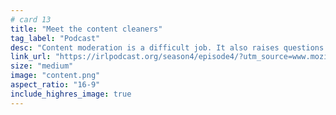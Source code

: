 ```yaml
---
# card 13
title: "Meet the content cleaners"
tag_label: "Podcast"
desc: "Content moderation is a difficult job. It also raises questions about censorship and free expression online. Listen in."
link_url: "https://irlpodcast.org/season4/episode4/?utm_source=www.mozilla.org&utm_medium=referral&utm_campaign=homepage&utm_content=card"
size: "medium"
image: "content.png"
aspect_ratio: "16-9"
include_highres_image: true
---
```

